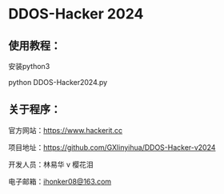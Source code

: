 # DDOS-Hacker 2024

## 使用教程：

安装python3

python DDOS-Hacker2024.py

## 关于程序：

官方网站：https://www.hackerit.cc

项目地址：https://github.com/GXlinyihua/DDOS-Hacker-v2024

开发人员：林易华 v 樱花泪

电子邮箱：ihonker08@163.com

